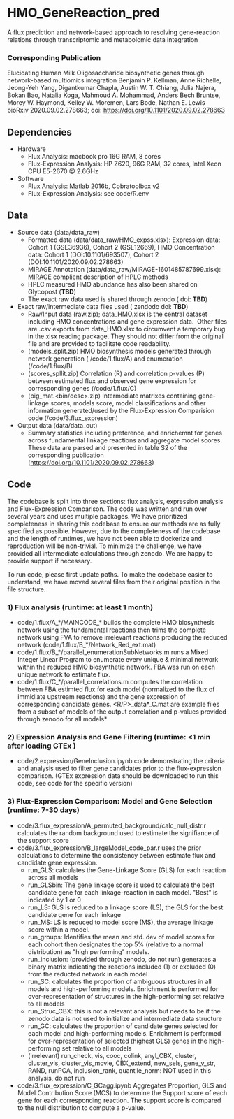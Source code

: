 # HMO_GeneReaction_pred
A flux prediction and network-based approach to resolving gene-reaction relations through transcriptomic and metabolomic data integration

### Corresponding Publication
Elucidating Human Milk Oligosaccharide biosynthetic genes through network-based multiomics integration
Benjamin P. Kellman, Anne Richelle, Jeong-Yeh Yang, Digantkumar Chapla, Austin W. T. Chiang, Julia Najera, Bokan Bao, Natalia Koga, Mahmoud A. Mohammad, Anders Bech Bruntse, Morey W. Haymond, Kelley W. Moremen, Lars Bode, Nathan E. Lewis
bioRxiv 2020.09.02.278663; doi: https://doi.org/10.1101/2020.09.02.278663

## Dependencies
- Hardware
  - Flux Analysis: macbook pro 16G RAM, 8 cores
  - Flux-Expression Analysis: HP Z620, 96G RAM, 32 cores, Intel Xeon CPU E5-2670 @ 2.6GHz
- Software
  - Flux Analysis: Matlab 2016b, Cobratoolbox v2
  - Flux-Expression Analysis: see code/R.env 

## Data
- Source data (data/data_raw)
  - Formatted data (data/data_raw/HMO_expss.xlsx): Expression data: Cohort 1 (GSE36936), Cohort 2 (GSE12669), HMO Concentration data: Cohort 1 (DOI:10.1101/693507), Cohort 2 (DOI:10.1101/2020.09.02.278663)
  - MIRAGE Annotation (data/data_raw/MIRAGE-1601485787699.xlsx): MIRAGE complient description of HPLC methods
  - HPLC measured HMO abundance has also been shared on Glycopost (**TBD**)
  - The exact raw data used is shared through zenodo ( doi: **TBD**)
- Exact raw/intermediate data files used ( zendodo doi: **TBD**)
  - Raw/Input data (raw.zip); data_HMO.xlsx is the central dataset including HMO concentrations and gene expression data. 
Other files are .csv exports from data_HMO.xlsx to circumvent a temporary bug in the xlsx reading package. They should not differ from the original file and are provided to facilitate code readability.
  - (models_split.zip) HMO biosynthesis models generated through network generation ( <github>/code/1.flux/A) and enumeration (<github>/code/1.flux/B)
  - (scores_spllit.zip) Correlation (R) and correlation p-values (P) between estimated flux and observed gene expression for corresponding genes (<github>/code/1.flux/C)
  - (big_mat.<bin/desc>.zip) Intermediate matrixes containing gene-linkage scores, models score, model classifications and other information generated/used by the Flux-Expression Comparision code (<github>/code/3.flux_expression)
- Output data (data/data_out)
  - Summary statistics including preference, and enrichemnt for genes across fundamental linkage reactions and aggregate model scores. These data are parsed and presented in table S2 of the corresponding publication (https://doi.org/10.1101/2020.09.02.278663)

## Code
The codebase is split into three sections: flux analysis, expression analysis and Flux-Expression Comparison. The code was written and run over several years and uses multiple packages. We have prioritized completeness in sharing this codebase to ensure our methods are as fully specified as possible. However, due to the completeness of the codebase and the length of runtimes, we have not been able to dockerize and reproduction will be non-trivial. To minimize the challenge, we have provided all intermediate calculations through zenodo. We are happy to provide support if necessary.

To run code, please first update paths. To make the codebase easier to understand, we have moved several files from their original position in the file structure.

### 1) Flux analysis (runtime: at least 1 month)
- code/1.flux/A_\*/MAINCODE_\* builds the complete HMO biosynthesis network using the fundamental reactions then trims the complete network using FVA to remove irrelevant reactions producing the reduced network (code/1.flux/B_*/Network_Red_ext.mat)
- code/1.flux/B_\*/parallel_enumerationSubNetworks.m runs a Mixed Integer Linear Program to enumerate every unique & minimal network within the reduced HMO biosynthetic network. FBA was run on each unique network to estimate flux.
- code/1.flux/C_\*/parallel_correlations.m computes the correlation between FBA estimted flux for each model (normalized to the flux of immidiate upstream reactions) and the gene expression of corresponding candidate genes. <R/P>_data*_C.mat are example files from a subset of models of the output correlation and p-values provided through zenodo for all models*

### 2) Expression Analysis and Gene Filtering (runtime: <1 min after loading GTEx )
- code/2.expression/GeneInclusion.ipynb code demonstrating the criteria and analysis used to filter gene candidates prior to the flux-expression comparison. (GTEx expression data should be downloaded to run this code, see code for the specific version)

### 3) Flux-Expression Comparison: Model and Gene Selection (runtime: 7-30 days)
- code/3.flux_expression/A_permuted_background/calc_null_distr.r calculates the random background used to estimate the signifiance of the support score
- code/3.flux_expression/B_largeModel_code_par.r uses the prior calculations to determine the consistency between estimate flux and candidate gene expression.
  - run_GLS: calculates the Gene-Linkage Score (GLS) for each reaction across all models
  - run_GLSbin: The gene linkage score is used to calculate the best candidate gene for each linkage-reaction in each model. "Best" is indicated by 1 or 0
  - run_LS: GLS is reduced to a linkage score (LS), the GLS for the best candidate gene for each linkage
  - run_MS: LS is reduced to model score (MS), the average linkage score within a model.
  - run_groups: Identifies the mean and std. dev of model scores for each cohort then designates the top 5% (relative to a normal distribution) as "high performing" models.
  - run_inclusion: (provided through zenodo, do not run) generates a binary matrix indicating the reactions included (1) or excluded (0) from the reducted network in each model
  - run_SC: calculates the proportion of ambiguous structures in all models and high-performing models. Enrichment is performed for over-representation of structures in the high-performing set relative to all models
  - run_Struc_CBX: this is not a relevant analysis but needs to be if the zenodo data is not used to initialize and intermediate data structure
  - run_GC: calculates the proportion of candidate genes selected for each model and high-performing models. Enrichment is performed for over-representation of selected (highest GLS) genes in the high-performing set relative to all models
  - (irrelevant) run_check, vis, cooc, colink, anyl_CBX, cluster, cluster_vis, cluster_vis_movie, CBX_extend, new_sels, gene_v_str, RAND, runPCA, inclusion_rank, quantile_norm: NOT used in this analysis, do not run
- code/3.flux_expression/C_GCagg.ipynb Aggregates Proportion, GLS and Model Contribution Score (MCS) to determine the Support score of each gene for each corresponding reaction. The support score is compared to the null distribution to compute a p-value.
